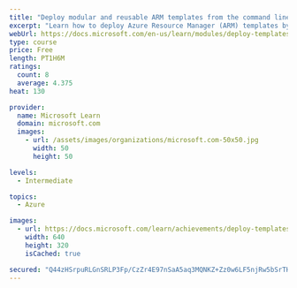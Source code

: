 ```yaml
---
title: "Deploy modular and reusable ARM templates from the command line and by using GitHub Actions"
excerpt: "Learn how to deploy Azure Resource Manager (ARM) templates by using Azure PowerShell, the Azure CLI, and from GitHub Actions."
webUrl: https://docs.microsoft.com/en-us/learn/modules/deploy-templates-command-line-github-actions/
type: course
price: Free
length: PT1H6M
ratings:
  count: 8
  average: 4.375
heat: 130

provider:
  name: Microsoft Learn
  domain: microsoft.com
  images:
    - url: /assets/images/organizations/microsoft.com-50x50.jpg
      width: 50
      height: 50

levels:
  - Intermediate

topics:
  - Azure

images:
  - url: https://docs.microsoft.com/learn/achievements/deploy-templates-command-line-github-actions-social.png
    width: 640
    height: 320
    isCached: true

secured: "Q44zHSrpuRLGnSRLP3Fp/CzZr4E97nSaA5aq3MQNKZ+Zz0w6LF5njRw5bSrTHbtwz9A77bzTw+aIf57gl/b/LW0AF/cD0Vx8BYTcKTWuLL4w3OfqMIw9nwrv1zOwphLxNb2MKr0XJPMO5trP/gy9ylEEfXMaWn98yJaIJOt1JSxDuxyiV85JfuVW2k/WgTrtN1AMY/5b9oFeCc5O5g3rV8+CHMb+U0DVyRVe2rnBzLWYCDCC18+hrbZemqMJcKdQ5fGeylrzJMLvqwh6vweP7ytIt49DyckWgGtWBxaTIPrnwB/qTKioXUFtrY3jCihIx5YbT64Qtj7oWRdZ0WsrxCNXeNAbLVL5K4YY7JzxP+ElDH2F5K4dGp7Jata9+WyRU8WIRy7rQtmDPmUqGPPuPxdvWYUrJdaJvCVoCdVmDGQ=;j8wWmZSLZYO96BkBsQdjKA=="
---
```


